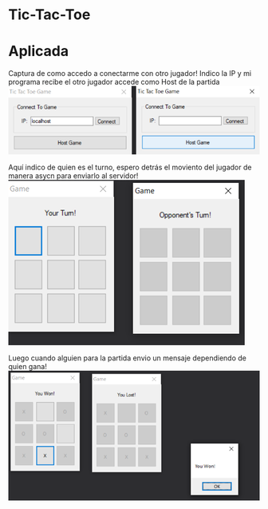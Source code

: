 # Tic-Tac-Toe
# Aplicada
Captura de como accedo a conectarme con otro jugador! Indico la IP y mi programa recibe el otro jugador accede como Host de la partida
![alt text](https://github.com/EJNunez1311/Tic-Tac-Toe/blob/main/Capture1.PNG)

Aquí indico de quien es el turno, espero detrás el moviento del jugador de manera asycn para enviarlo al servidor!
![alt text](https://github.com/EJNunez1311/Tic-Tac-Toe/blob/main/Capture2.PNG)

Luego cuando alguien para la partida envio un mensaje dependiendo de quien gana!
![alt text](https://github.com/EJNunez1311/Tic-Tac-Toe/blob/main/Capture3.PNG)
